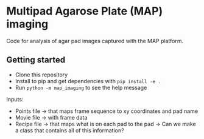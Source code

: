 # Multipad Agarose Plate (MAP) imaging
Code for analysis of agar pad images captured with the MAP platform.


## Getting started
- Clone this repository
- Install to pip and get dependencies with `pip install -e .`
- Run `python -m map_imaging` to see the help message

Inputs:
- Points file -> that maps frame sequence to xy coordinates and pad name
- Movie file -> with frame data
- Recipe file -> that maps what is on each pad to the pad
-> Can we make a class that contains all of this information?
